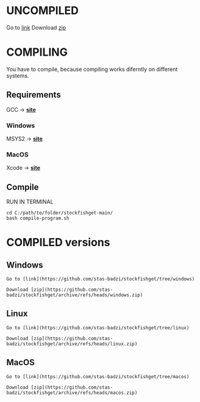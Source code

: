 # UNCOMPILED

Go to [link](https://github.com/stas-badzi/stockfishget/tree/main)
Download [zip](https://github.com/stas-badzi/stockfishget/archive/refs/heads/main.zip)
    
# COMPILING

You have to compile, because compiling works diferntly on different systems.

## Requirements

GCC -> [__site__](https://gcc.gnu.org/)

### Windows

MSYS2 -> [__site__](https://www.msys2.org/)

### MacOS

Xcode -> [__site__](https://developer.apple.com/xcode/)

## Compile

RUN IN TERMINAL

```
cd C:/path/to/folder/stockfishget-main/
bash compile-program.sh
```

# COMPILED versions

## Windows

    Go to [link](https://github.com/stas-badzi/stockfishget/tree/windows)

    Download [zip](https://github.com/stas-badzi/stockfishget/archive/refs/heads/windows.zip)

## Linux

    Go to [link](https://github.com/stas-badzi/stockfishget/tree/linux)

    Download [zip](https://github.com/stas-badzi/stockfishget/archive/refs/heads/linux.zip)

## MacOS

    Go to [link](https://github.com/stas-badzi/stockfishget/tree/macos)

    Download [zip](https://github.com/stas-badzi/stockfishget/archive/refs/heads/macos.zip)
